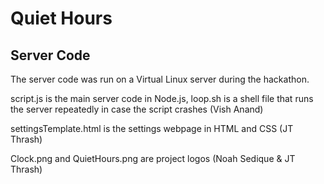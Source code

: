 # Quiet Hours
## Server Code

The server code was run on a Virtual Linux server during the hackathon.

script.js is the main server code in Node.js, loop.sh is a shell file that runs the server repeatedly in case the script crashes (Vish Anand)

settingsTemplate.html is the settings webpage in HTML and CSS (JT Thrash)

Clock.png and QuietHours.png are project logos (Noah Sedique & JT Thrash)